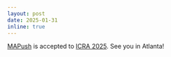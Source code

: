 ```yaml
---
layout: post
date: 2025-01-31
inline: true
---
```


[MAPush](https://collaborative-mapush.github.io/) is accepted to [ICRA 2025](https://2025.ieee-icra.org/). See you in Atlanta!